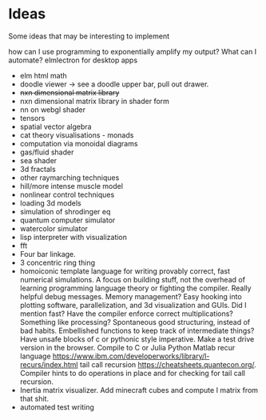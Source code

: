 # Ideas

Some ideas that may be interesting to implement

how can I use programming to exponentially amplify my output? What can I automate? elmlectron for desktop apps

* elm html math
* doodle viewer -> see a doodle upper bar, pull out drawer. 
* ~~nxn dimensional matrix library~~
* nxn dimensional matrix library in shader form
* nn on webgl shader
* tensors
* spatial vector algebra
* cat theory visualisations - monads
* computation via monoidal diagrams
* gas/fluid shader
* sea shader
* 3d fractals
* other raymarching techniques
* hill/more intense muscle model
* nonlinear control techniques
* loading 3d models
* simulation of shrodinger eq
* quantum computer simulator
* watercolor simulator
* lisp interpreter with visualization
* fft
* Four bar linkage.
* 3 concentric ring thing
* homoiconic template language for writing provably correct, fast numerical
  simulations. A focus on building stuff, not the overhead of learning
  programming language theory or fighting the compiler. Really helpful debug
  messages. Memory management? Easy hooking into plotting software,
  parallelization, and 3d visualization and GUIs. Did I mention fast?  Have the
  compiler enforce correct multiplications?  Something like processing?
  Spontaneous good structuring, instead of bad habits.  Embellished functions to
  keep track of intermediate things? Have unsafe blocks of c or pythonic style
  imperative. Make a test drive version in the browser. Compile to C or Julia
  Python Matlab
  recur language https://www.ibm.com/developerworks/library/l-recurs/index.html
  tail call recursion https://cheatsheets.quantecon.org/. Compiler hints to do
  operations in place and for checking for tail call recursion.
* Inertia matrix visualizer. Add minecraft cubes and compute I matrix from that
  shit.
* automated test writing
